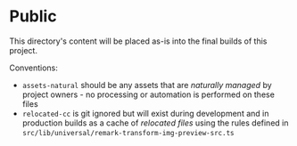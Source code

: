 # Public

This directory's content will be placed as-is into the final builds of this project.

Conventions:

- `assets-natural` should be any assets that are _naturally managed_ by project owners - no processing or automation is performed on these files
- `relocated-cc` is git ignored but will exist during development and in production builds as a cache of _relocated files_ using the rules defined in `src/lib/universal/remark-transform-img-preview-src.ts`